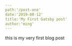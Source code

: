 ```yaml
---
path:'/post-one'
date:'2019-08-12'
title:'My First Gatsby post'
author:'ming'
---
```



this is my very first blog post